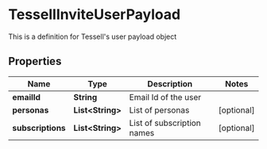 

# TessellInviteUserPayload

This is a definition for Tessell's user payload object

## Properties

Name | Type | Description | Notes
------------ | ------------- | ------------- | -------------
**emailId** | **String** | Email Id of the user | 
**personas** | **List&lt;String&gt;** | List of personas |  [optional]
**subscriptions** | **List&lt;String&gt;** | List of subscription names |  [optional]



